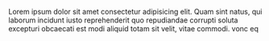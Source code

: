 Lorem ipsum dolor sit amet consectetur adipisicing elit. Quam sint natus,
qui laborum incidunt iusto reprehenderit quo repudiandae corrupti soluta
excepturi obcaecati est modi aliquid totam sit velit, vitae commodi.
vonc eq
